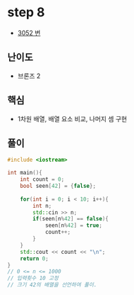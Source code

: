# step 8
- [3052 번](https://www.acmicpc.net/problem/3052)
## 난이도
- 브론즈 2
## 핵심
- 1차원 배열, 배열 요소 비교, 나머지 셈 구현

## 풀이
```c++
#include <iostream>

int main(){
    int count = 0;
    bool seen[42] = {false};
    
    for(int i = 0; i < 10; i++){
        int n; 
        std::cin >> n;
        if(seen[n%42] == false){
            seen[n%42] = true;
            count++;
        }
    }
    std::cout << count << "\n";
    return 0;
}
// 0 <= n <= 1000
// 입력횟수 10 고정
// 크기 42의 배열을 선언하여 풀이.
```